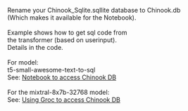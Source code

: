 Rename your Chinook_Sqlite.sqllite database to Chinook.db<br>
(Which makes it available for the Notebook).<br>
<br>
Example shows how to get sql code from<br> 
the transformer (based on userinput).<br>
Details in the code. <br>
<br>
For model: <br>t5-small-awesome-text-to-sql<br>
See: <a href="AccessDbFromLangchain.ipynb">Notebook to access Chinook DB</a><br>
<br>
For the mixtral-8x7b-32768 model:<br>
See: <a href="GroqChatLlm.ipynb">Using Groc to access Chinook DB</a><br>

